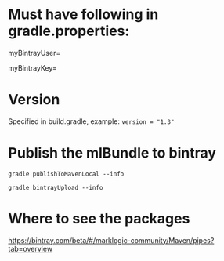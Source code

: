 # Must have following in gradle.properties:
myBintrayUser=

myBintrayKey=

# Version

Specified in build.gradle, example: ```version = "1.3"```

# Publish the mlBundle to bintray

```gradle publishToMavenLocal --info```

```gradle bintrayUpload --info```

# Where to see the packages

https://bintray.com/beta/#/marklogic-community/Maven/pipes?tab=overview

